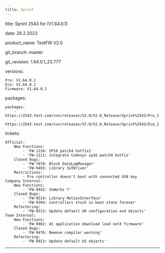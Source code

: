 ```yaml
---
title: Sprint
---
```

title: Sprint 2543 for (V1.64.0.1)


date: 28.2.2023


product_name: TestFW V2.0


git_branch: master


git_revision: 1.64.0.1_23.777


versions:

    Pro: V1.64.0.1
    Eco: V1.64.0.1
    Firmware: V1.64.0.1

packages:

    packages:
        - https://2543.test.com/svn/releases/V2.0/V2.0_Release/Sprint%2543/Pro_1.64.0.1_23.777.seco
        - https://2543.test.com/svn/releases/V2.0/V2.0_Release/Sprint%2543/Eco_1.64.0.1_23.777.seco

tickets:

    Official:
        New Functions:
            - 'FW-1234: SP16 patch4 hotfix1'
            - 'FW-1111: integrate Codesys sp16 patch4 hotfix'
        Closed Bugs:
            - 'FW-7878: Block DataLogManager'
            - 'FW-9493: Library IoTDriver'
        Restrictions:
            - Pro controller doesn't boot with connected USB key
    Company Internal:
        New Functions:
            - 'FW-9442: VxWorks 7'
        Closed Bugs:
            - 'FW-9514: Library MotionInterface'
            - 'FW-9394: Controllers stuck in boot state forever'
        Refactoring:
            - 'FW-9313: Update default UR configuration and objects'
    Team Internal:
        New Functions:
            - 'FW-9982: At application download load netX firmware'
        Closed Bugs:
            - 'FW-9476: Remove compiler warning'
        Refactoring:
            - 'FW-9913: Update default US objects'

---